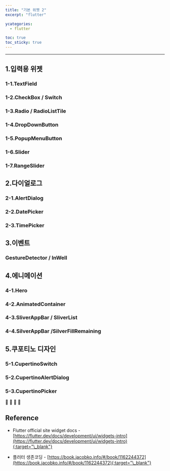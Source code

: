 ```yaml
---
title: "기본 위젯 2"
excerpt: "flutter"

ycategories:
  - flutter

toc: true
toc_sticky: true
---
```


---

## 1.입력용 위젯

### 1-1.TextField

### 1-2.CheckBox / Switch

### 1-3.Radio / RadioListTile

### 1-4.DropDownButton

### 1-5.PopupMenuButton

### 1-6.Slider

### 1-7.RangeSlider

## 2.다이얼로그

### 2-1.AlertDialog

### 2-2.DatePicker

### 2-3.TimePicker

## 3.이벤트

### GestureDetector / InWell

## 4.에니메이션

### 4-1.Hero

### 4-2.AnimatedContainer

### 4-3.SliverAppBar / SliverList

### 4-4.SilverAppBar /SilverFillRemaining

## 5.쿠포티노 디자인

### 5-1.CupertinoSwitch

### 5-2.CupertinoAlertDialog

### 5-3.CupertinoPicker

🔶 🔷 📌 🔑

## Reference

- Flutter official site widget docs - [https://flutter.dev/docs/development/ui/widgets-intro](https://flutter.dev/docs/development/ui/widgets-intro){:target="\_blank"}

- 플러터 생존코딩 - [https://book.jacobko.info/#/book/1162244372](https://book.jacobko.info/#/book/1162244372){:target="\_blank"}
